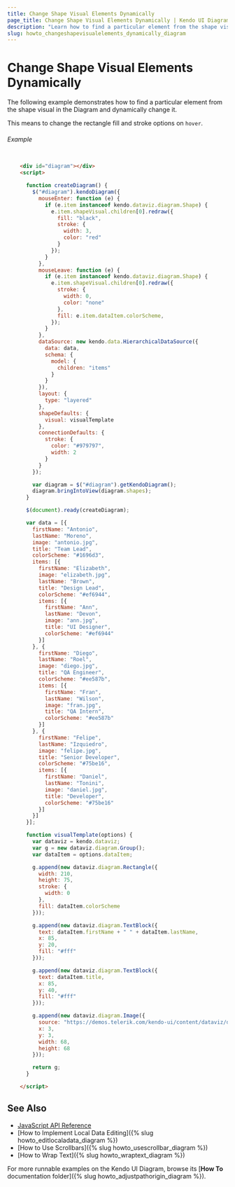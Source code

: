 ```yaml
---
title: Change Shape Visual Elements Dynamically
page_title: Change Shape Visual Elements Dynamically | Kendo UI Diagram
description: "Learn how to find a particular element from the shape visual and dynamically change it in a Kendo UI Diagram."
slug: howto_changeshapevisualelements_dynamically_diagram
---
```


# Change Shape Visual Elements Dynamically

The following example demonstrates how to find a particular element from the shape visual in the Diagram and dynamically change it.

This means to change the rectangle fill and stroke options on `hover`.

###### Example

```html

    <div id="diagram"></div>
    <script>

      function createDiagram() {
        $("#diagram").kendoDiagram({
          mouseEnter: function (e) {
            if (e.item instanceof kendo.dataviz.diagram.Shape) {
              e.item.shapeVisual.children[0].redraw({
                fill: "black",
                stroke: {
                  width: 3,
                  color: "red"
                }
              });
            }
          },
          mouseLeave: function (e) {
            if (e.item instanceof kendo.dataviz.diagram.Shape) {
              e.item.shapeVisual.children[0].redraw({
                stroke: {
                  width: 0,
                  color: "none"
                },
                fill: e.item.dataItem.colorScheme,
              });
            }
          },
          dataSource: new kendo.data.HierarchicalDataSource({
            data: data,
            schema: {
              model: {
                children: "items"
              }
            }
          }),
          layout: {
            type: "layered"
          },
          shapeDefaults: {
            visual: visualTemplate
          },
          connectionDefaults: {
            stroke: {
              color: "#979797",
              width: 2
            }
          }
        });

        var diagram = $("#diagram").getKendoDiagram();
        diagram.bringIntoView(diagram.shapes);
      }

      $(document).ready(createDiagram);

      var data = [{
        firstName: "Antonio",
        lastName: "Moreno",
        image: "antonio.jpg",
        title: "Team Lead",
        colorScheme: "#1696d3",
        items: [{
          firstName: "Elizabeth",
          image: "elizabeth.jpg",
          lastName: "Brown",
          title: "Design Lead",
          colorScheme: "#ef6944",
          items: [{
            firstName: "Ann",
            lastName: "Devon",
            image: "ann.jpg",
            title: "UI Designer",
            colorScheme: "#ef6944"
          }]
        }, {
          firstName: "Diego",
          lastName: "Roel",
          image: "diego.jpg",
          title: "QA Engineer",
          colorScheme: "#ee587b",
          items: [{
            firstName: "Fran",
            lastName: "Wilson",
            image: "fran.jpg",
            title: "QA Intern",
            colorScheme: "#ee587b"
          }]
        }, {
          firstName: "Felipe",
          lastName: "Izquiedro",
          image: "felipe.jpg",
          title: "Senior Developer",
          colorScheme: "#75be16",
          items: [{
            firstName: "Daniel",
            lastName: "Tonini",
            image: "daniel.jpg",
            title: "Developer",
            colorScheme: "#75be16"
          }]
        }]
      }];

      function visualTemplate(options) {
        var dataviz = kendo.dataviz;
        var g = new dataviz.diagram.Group();
        var dataItem = options.dataItem;

        g.append(new dataviz.diagram.Rectangle({
          width: 210,
          height: 75,
          stroke: {
            width: 0
          },
          fill: dataItem.colorScheme
        }));

        g.append(new dataviz.diagram.TextBlock({
          text: dataItem.firstName + " " + dataItem.lastName,
          x: 85,
          y: 20,
          fill: "#fff"
        }));

        g.append(new dataviz.diagram.TextBlock({
          text: dataItem.title,
          x: 85,
          y: 40,
          fill: "#fff"
        }));

        g.append(new dataviz.diagram.Image({
          source: "https://demos.telerik.com/kendo-ui/content/dataviz/diagram/people/" + dataItem.image,
          x: 3,
          y: 3,
          width: 68,
          height: 68
        }));

        return g;
      }

    </script>

```

## See Also

* [JavaScript API Reference](/api/javascript/dataviz/ui/diagram)
* [How to Implement Local Data Editing]({% slug howto_editlocaladata_diagram %})
* [How to Use Scrollbars]({% slug howto_usescrollbar_diagram %})
* [How to Wrap Text]({% slug howto_wraptext_diagram %})

For more runnable examples on the Kendo UI Diagram, browse its [**How To** documentation folder]({% slug howto_adjustpathorigin_diagram %}).
